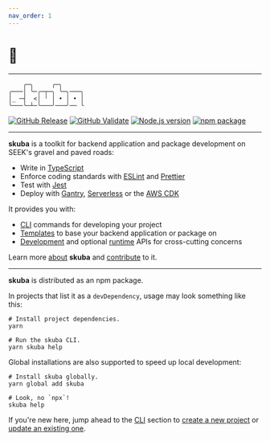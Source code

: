 ```yaml
---
nav_order: 1
---
```


# 🤿

---

```text
    ╭─╮     ╭─╮
╭───│ ╰─╭─┬─╮ ╰─╮───╮
│_ ─┤  <│ ╵ │ • │ • │
╰───╰─┴─╰───╯───╯── ╰
```

[![GitHub Release](https://github.com/seek-oss/skuba/workflows/Release/badge.svg?branch=master)](https://github.com/seek-oss/skuba/actions?query=workflow%3ARelease)
[![GitHub Validate](https://github.com/seek-oss/skuba/workflows/Validate/badge.svg?branch=master)](https://github.com/seek-oss/skuba/actions?query=workflow%3AValidate)
[![Node.js version](https://img.shields.io/badge/node-%3E%3D%2012-brightgreen)](https://nodejs.org/en/)
[![npm package](https://img.shields.io/npm/v/skuba)](https://www.npmjs.com/package/skuba)

---

**skuba** is a toolkit for backend application and package development on SEEK's gravel and paved roads:

- Write in [TypeScript]
- Enforce coding standards with [ESLint] and [Prettier]
- Test with [Jest]
- Deploy with [Gantry], [Serverless] or the [AWS CDK]

[aws cdk]: https://docs.aws.amazon.com/cdk/latest/guide/work-with-cdk-typescript.html
[gantry]: https://gantry.ssod.skinfra.xyz
[serverless]: https://serverless.com/

It provides you with:

- [CLI] commands for developing your project
- [Templates] to base your backend application or package on
- [Development] and optional [runtime] APIs for cross-cutting concerns

Learn more [about](docs/about.md) **skuba** and [contribute](CONTRIBUTING.md) to it.

---

**skuba** is distributed as an npm package.

In projects that list it as a `devDependency`,
usage may look something like this:

```shell
# Install project dependencies.
yarn

# Run the skuba CLI.
yarn skuba help
```

Global installations are also supported to speed up local development:

```shell
# Install skuba globally.
yarn global add skuba

# Look, no `npx`!
skuba help
```

If you're new here, jump ahead to the [CLI] section to [create a new project] or [update an existing one].

[cli]: ./docs/cli
[create a new project]: ./docs/cli/init.md
[development]: ./docs/development-api
[eslint]: https://eslint.org/
[jest]: https://jestjs.io
[prettier]: https://prettier.io/
[runtime]: ./docs/runtime-api
[templates]: ./docs/templates
[typescript]: https://www.typescriptlang.org/
[update an existing one]: ./docs/cli/configure.md
